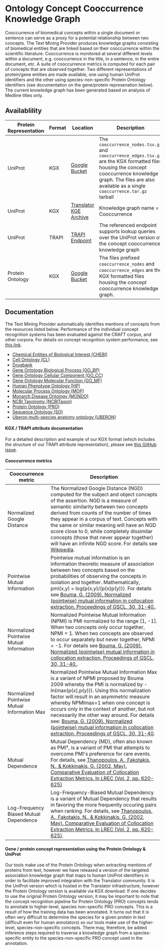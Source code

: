 # Ontology Concept Cooccurrence Knowledge Graph

Cooccurrence of biomedical concepts within a single document or sentence can serve as a proxy for a potential relationship between two concepts. The Text Mining Provider produces knowledge graphs consisting of biomedical entities that are linked based on their cooccurrence within the scientific literature. Cooccurrence is monitored at several different levels within a document, e.g. cooccurrence in the title, in a sentence, in the entire document, etc. A suite of cooccurrence metrics is computed for each pair of concepts that are observed together. Two different representations of protein/gene entities are made available, one using human UniProt identifiers and the other using species-non-specific Protein Ontology identifiers (see documentation on the gene/protein represenation below). The current knowledge graph has been generated based on analysis of Medline titles only.

## Availablility

Protein Representation | Format | Location | Description
---------------------- | ------ | -------- | -----------
UniProt | KGX | [Google Bucket](https://console.cloud.google.com/storage/browser/translator-text-workflow-dev-public/kgx/UniProt) | The `cooccurrence_nodes.tsv.gz` and `cooccurrence_edges.tsv.gz` are the KGX formatted files housing the concept cooccurrence knowledge graph. The files are also available as a single `cooccurrence.tar.gz` tarball
UniProt | KGX | [Translator KGE Archive](https://archive.translator.ncats.io/) | Knowledge graph name = Cooccurrence
UniProt | TRAPI | [TRAPI Endpoint](https://smart-api.info/ui/5be0f321a829792e934545998b9c6afe) | The referenced endpoint supports lookup queries over the UniProt version of the concept cooccurrence knowledge graph
Protein Ontology | KGX | [Google Bucket](https://console.cloud.google.com/storage/browser/translator-text-workflow-dev-public/kgx/PR) | The files prefixed `cooccurrence_nodes` and `cooccurrence_edges` are the KGX formatted files housing the concept cooccurrence knowledge graph. 


## Documentation

The Text Mining Provider automatically identifies mentions of concepts from the resources listed below. Performance of the individual concept recognition systems has been evaluated against the CRAFT corpus, and other corpora. For details on concept recognition system performance, see [this link](https://github.com/NCATSTranslator/Text-Mining-Provider-Roadmap/blob/master/README_concept_recognition.md).

* [Chemical Entities of Biological Interest (CHEBI)](http://obofoundry.org/ontology/chebi.html)
* [Cell Ontology (CL)](http://obofoundry.org/ontology/cl.html)
* [Drugbank](https://go.drugbank.com/)
* [Gene Ontology Biological Process (GO_BP)](http://obofoundry.org/ontology/go.html)
* [Gene Ontology Cellular Component (GO_CC)](http://obofoundry.org/ontology/go.html)
* [Gene Ontology Molecular Function (GO_MF)](http://obofoundry.org/ontology/go.html)
* [Human Phenotype Ontology (HP)](https://hpo.jax.org/app/)
* [Molecular Process Ontology (MOP)](http://obofoundry.org/ontology/mop.html)
* [Monarch Disease Ontology (MONDO)](https://mondo.monarchinitiative.org/)
* [NCBI Taxonomy (NCBITaxon)](http://obofoundry.org/ontology/ncbitaxon.html)
* [Protein Ontology (PRO)](http://obofoundry.org/ontology/pr.html)
* [Sequence Ontology (SO)](http://obofoundry.org/ontology/so.html)
* [Uberon multi-species anatomy ontology (UBERON)](http://obofoundry.org/ontology/uberon.html)


#### KGX / TRAPI attribute documentation
For a detailed description and example of our KGX format (which includes the structure of our TRAPI attribute representation), please see [this GitHub issue](https://github.com/NCATSTranslator/Text-Mining-Provider-Roadmap/issues/93).

#### Cooccurrence metrics

Cooccurrence metric | Description
------ | -----------
Normalized Google Distance | The Normalized Google Distance (NGD) computed for the subject and object concepts of the assertion. NGD is a measure of semantic similarity between two concepts derived from counts of the number of times they appear in a corpus of text. Concepts with the same or similar meaning will have an NGD score close to 0, while completely dissimilar concepts (those that never appear together) will have an infinite NGD score. For details see [Wikipedia](https://en.wikipedia.org/wiki/Normalized_Google_distance).
Pointwise Mutual Information | Pointwise mutual information is an information theoretic measure of association between two concepts based on the probabilities of observing the concepts in isolation and together. Mathematically, pmi(x,y) = log(p(x,y)/(p(x)p(y))). For details see [Bouma, G. (2009). Normalized (pointwise) mutual information in collocation extraction. Proceedings of GSCL, 30, 31-40.](https://svn.spraakdata.gu.se/repos/gerlof/pub/www/Docs/npmi-pfd.pdf).
Normalized Pointwise Mutual Information | Normalized Pointwise Mutual Information (NPMI) is PMI normalized to the range [1, -1]. When two concepts only occur together, NPMI = 1. When two concepts are observed to occur separately but never together, NPMI = -1. For details see [Bouma, G. (2009). Normalized (pointwise) mutual information in collocation extraction. Proceedings of GSCL, 30, 31-40.](https://svn.spraakdata.gu.se/repos/gerlof/pub/www/Docs/npmi-pfd.pdf).
Normalized Pointwise Mutual Information Max | Normalized Pointwise Mutual Information Max is a variant of NPMI proposed by Bouma 2009 whereby the PMI is normalized by -ln(max(p(x),p(y))). Using this normalization factor will result in an asymmetric measure whereby NPMImax=1 when one concept is occurs only in the context of another, but not necessarily the other way around. For details see: [Bouma, G. (2009). Normalized (pointwise) mutual information in collocation extraction. Proceedings of GSCL, 30, 31-40](https://svn.spraakdata.gu.se/repos/gerlof/pub/www/Docs/npmi-pfd.pdf).
Mutual Dependence | Mutual Dependency (MD), often also known as PMI², is a variant of PMI that attempts to overcome PMI's preference for rare events. For details, see [Thanopoulos, A., Fakotakis, N., & Kokkinakis, G. (2002, May). Comparative Evaluation of Collocation Extraction Metrics. In LREC (Vol. 2, pp. 620-625)](http://citeseerx.ist.psu.edu/viewdoc/download?doi=10.1.1.11.8101&rep=rep1&type=pdf)
Log-Frequency Biased Mutual Dependence | Log-Frequency-Biased Mutual Dependency is a variant of Mutual Dependency that results in favoring the more frequently occuring pairs when ranking. For details, see [Thanopoulos, A., Fakotakis, N., & Kokkinakis, G. (2002, May). Comparative Evaluation of Collocation Extraction Metrics. In LREC (Vol. 2, pp. 620-625)](http://citeseerx.ist.psu.edu/viewdoc/download?doi=10.1.1.11.8101&rep=rep1&type=pdf).



#### Gene / protein concept representation using the Protein Ontology & UniProt
Our tools make use of the Protein Ontology when extracting mentions of proteins from text, however we have released a version of the targeted association knowledge graph that maps to human UniProt identifiers in order to facilitate improved integration with the Translator community. It is the UniProt version which is hosted in the Translator infrastructure, however the Protein Ontology version is available via KGX download. If one decides to use the original Protein Ontology version, it may be important to note that the concept recognition pipeline for Protein Ontology (PRO) concepts tends to annotate to higher-level, species non-specific PRO concepts. This is a result of how the training data has been annotated. It turns out that it is often very difficult to determine the species for a given protein in text (difficult even for human annotators) so our tools make use of the higher-level, species-non-specific concepts. There may, therefore, be added inference steps required to traverse a knowledge graph from a species-specific entity to the species-non-specific PRO concept used in the annotation.

